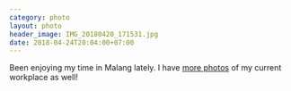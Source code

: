 ```yaml
---
category: photo
layout: photo
header_image: IMG_20180420_171531.jpg
date: 2018-04-24T20:04:00+07:00
---
```


Been enjoying my time in Malang lately. I have [more photos](https://viewer.diefreien.club/%25aWw1n9oRdFfx9MBkaCqTLb5h8ybXgxLHGkeYnrQkKcw%3D.sha256) of my current workplace as well!
